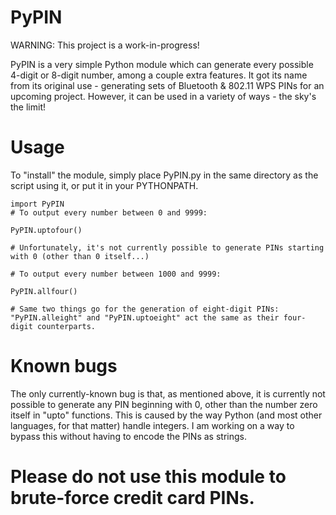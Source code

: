PyPIN
=
WARNING: This project is a work-in-progress!

PyPIN is a very simple Python module which can generate every possible 4-digit or 8-digit number, among a couple extra features. It got its name from its original use - generating sets of Bluetooth & 802.11 WPS PINs for an upcoming project. However, it can be used in a variety of ways - the sky's the limit!

Usage
=
To "install" the module, simply place PyPIN.py in the same directory as the script using it, or put it in your PYTHONPATH.
```
import PyPIN
# To output every number between 0 and 9999:

PyPIN.uptofour()

# Unfortunately, it's not currently possible to generate PINs starting with 0 (other than 0 itself...)

# To output every number between 1000 and 9999:

PyPIN.allfour()

# Same two things go for the generation of eight-digit PINs: "PyPIN.alleight" and "PyPIN.uptoeight" act the same as their four-digit counterparts.
```

Known bugs
=
The only currently-known bug is that, as mentioned above, it is currently not possible to generate any PIN beginning with 0, other than the number zero itself in "upto" functions. This is caused by the way Python (and most other languages, for that matter) handle integers. I am working on a way to bypass this without having to encode the PINs as strings.

Please do not use this module to brute-force credit card PINs.
=

